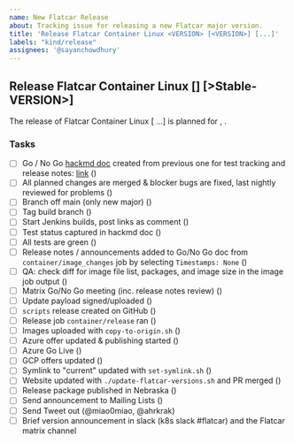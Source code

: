 ```yaml
---
name: New Flatcar Release
about: Tracking issue for releasing a new Flatcar major version.
title: 'Release Flatcar Container Linux <VERSION> [<VERSION>] [...]'
labels: "kind/release"
assignees: '@sayanchowdhury'
---
```


## Release Flatcar Container Linux <Alpha-VERSION> [<Beta-VERSION>] [>Stable-VERSION>]
  
The release of Flatcar Container Linux <VERSION> [<VERSION> ...] is planned for <MONTH> <DAY>, <YEAR>. 

### Tasks
- [ ] Go / No Go [hackmd doc](https://hackmd.io/team/flatcar?nav=overview) created from previous one for test tracking and release notes: [link](TODO) ()
- [ ] All planned changes are merged & blocker bugs are fixed, last nightly reviewed for problems ()
- [ ] Branch off main (only new major) ()
- [ ] Tag build branch ()
- [ ] Start Jenkins builds, post links as comment ()
- [ ] Test status captured in hackmd doc ()
- [ ] All tests are green ()
- [ ] Release notes / announcements added to Go/No Go doc from `container/image_changes` job by selecting `Timestamps: None` ()
- [ ] QA: check diff for image file list, packages, and image size in the image job output ()
- [ ] Matrix Go/No Go meeting (inc. release notes review) ()
- [ ] Update payload signed/uploaded ()
- [ ] `scripts` release created on GitHub ()
- [ ] Release job `container/release` ran ()
- [ ] Images uploaded with `copy-to-origin.sh` ()
- [ ] Azure offer updated & publishing started ()
- [ ] Azure Go Live ()
- [ ] GCP offers updated ()
- [ ] Symlink to "current" updated with `set-symlink.sh` ()
- [ ] Website updated with `./update-flatcar-versions.sh` and PR merged ()
- [ ] Release package published in Nebraska ()
- [ ] Send announcement to Mailing Lists ()
- [ ] Send Tweet out (@miao0miao, @ahrkrak)
- [ ] Brief version announcement in slack (k8s slack #flatcar) and the Flatcar matrix channel

